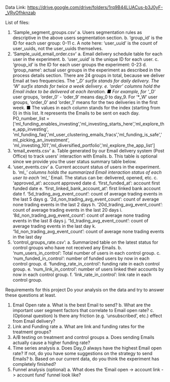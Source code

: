 
Data Link:
https://drive.google.com/drive/folders/1rq9B44LUACus-b3J0yF-_VRyOfhknzab

List of files:

1.	‘Sample_segment_groups.csv’
a.	Users segmentation rules as descriptive in the above users segmentation section.
b.	‘group_id’ is the ID for each user group: 0-11
c.	A note here: ‘user_uuid’ is the count of user_uuids, not the user_uuids themselves.
2.	‘Sample_uuid_email_order.csv'
a.	Email delivery schedule table for each user in the experiment.
b.	‘user_uuid’ is the unique ID for each user.
c.	‘group_id’ is the ID for each user groups the experiment: 0-23
d.	‘group_name’: actual user groups in the experiment as described in the process details section. There are 24 groups in total, because we deliver Email at two frequencies. The ‘*_D’ surfix stands for daily delivery. The ‘*_W’ surfix stands for twice a week delivery.
e.	‘order_*’ columns hold the Email index to be delivered at each iteration. 
■	For example, for ‘*_D’ user groups, ‘order_0’ - ‘oder_9’ means day_0 to day_9. For ‘*_W’ user groups, ‘order_0’ and ‘order_1’ means for the two deliveries in the first week. 
■	The values in each column stands for the index (starting from 0) in this list. It represents the Emails to be sent on each day.
PO_number_list = ['ml_funding_enables_investing','ml_investing_starts_here','ml_explore_the_app_investing',           'ml_funding_faq','ml_user_clustering_emails_fracs','ml_funding_is_safe','ml_picking_an_investment',          'ml_investing_101','ml_diversified_portfolio','ml_explore_the_app_list']
3.	‘email_events.csv'
a.	Table generated by our Email delivery system (Post Office) to track users' interaction with Emails.
b.	This table is optional since we provide you the user status summary table below.
4.	‘user_events.csv'
a.	Current account status of users in the experiment.
b.	‘ml_*’ columns holds the summarized Email interaction status of each user to each ‘ml_*’ Email. The status can be: delivered, opened, etc.
c.	‘approved_at’: account approved date
d.	‘first_funded_at’: account first funded date
e.	‘first_linked_bank_account_at’: first linked bank account date
f.	‘5d_trading_avg_event_count’: count of average trading events in the last 5 days
g.	‘2d_non_trading_avg_event_count’: count of average none trading events in the last 2 days
h.	‘20d_trading_avg_event_count’: count of average trading events in the last 20 days
i.	‘8d_non_trading_avg_event_count’: count of average none trading events in the last 8 days
j.	‘1d_trading_avg_event_count’: count of average trading events in the last day
k.	‘1d_non_trading_avg_event_count’: count of average none trading events in the last day
5.	‘control_groups_rate.csv’: 
a.	Summarized table on the latest status for control groups who have not received any Emails.
b.	‘num_users_in_control’: Total number of users in each control group.
c.	‘num_funded_in_control‘: number of funded users by now in each control group.
d.	‘funding_rate_in_control’: funding rate in each control group.
e.	‘num_link_in_control’: number of users linked their accounts by now in each control group.
f.	‘link_rate_in_control’: link rate in each control group.


Requirements for this project
Do your analysis on the data and try to answer these questions at least.

1.	Email Open rate
a.	What is the best Email to send?
b.	What are the important user segment factors that correlate to Email open rate?
c.	(Optional question) Is there any friction (e.g. ‘unsubscribed’, etc.) effect from Email delivery? 
2.	Link and Funding rate
a.	What are link and funding rates for the treatment groups?
3.	A/B testing on treatment and control groups
a.	Does sending Emails actually cause a higher funding rate?
4.	Time series analysis
a.	Does Day_0 always have the highest Email open rate? If not, do you have some suggestions on the strategy to send Emails?
b.	Based on our current data, do you think the experiment has completely finished?
5.	Funnel analysis (optional)
a.	What does the ‘Email open -> account link -> account fund’ funnel look like?
